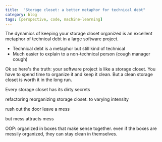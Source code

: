 ```yaml
---
title:  "Storage closet: a better metaphor for technical debt"
category: blog
tags: [perspective, code, machine-learning]
---
```

The dynamics of keeping your storage closet organized is an excellent metaphor of technical debt in a large software project.

* Technical debt is a metaphor but still kind of technical
* Much easier to explain to a non-technical person (cough manager cough)

Ok so here's the truth: your software project is like a storage closet.
You have to spend time to organize it and keep it clean.
But a clean storage closet is worth it in the long run.

Every storage closet has its dirty secrets

refactoring reorganizing storage closet. to varying intensity

rush out the door leave a mess

but mess attracts mess

OOP: organized in boxes that make sense together. even if the boxes are messily organized, they can stay clean in themselves.
